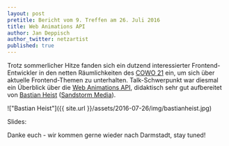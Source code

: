 ```yaml
---
layout: post
pretitle: Bericht vom 9. Treffen am 26. Juli 2016
title: Web Animations API
author: Jan Deppisch
author_twitter: netzartist
published: true
---
```


Trotz sommerlicher Hitze fanden sich ein dutzend interessierter Frontend-Entwickler in den netten Räumlichkeiten des [COWO 21](http://cowo21.de) ein, um sich über aktuelle Frontend-Themen zu unterhalten. Talk-Schwerpunkt war diesmal ein Überblick über die [Web Animations API](https://developer.mozilla.org/en-US/docs/Web/API/Web_Animations_API), didaktisch sehr gut aufbereitet von [Bastian Heist](https://www.xing.com/profile/Bastian_Heist2/) ([Sandstorm Media](https://sandstorm.de/)).

!["Bastian Heist"]({{ site.url }}/assets/2016-07-26/img/bastianheist.jpg)

Slides:

<script async class="speakerdeck-embed" data-id="0a63818f1ec84974addf6a51f2111984" data-ratio="1.77777777777778" src="//speakerdeck.com/assets/embed.js"></script>

Danke euch - wir kommen gerne wieder nach Darmstadt, stay tuned!
